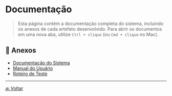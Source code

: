 # Documentação

> Esta página contém a documentação completa do sistema, incluindo os anexos de cada artefato desenvolvido. Para abrir os documentos em uma nova aba, utilize `Ctrl + clique` (ou `Cmd + clique` no Mac).

## 📎 Anexos 

- [Documentação do Sistema](https://github.com/liviabeatrizml/Trabalho-de-Conclusao-de-Curso/blob/main/docs/Documentacao_SRS.pdf)
- [Manual do Usuário](https://github.com/liviabeatrizml/Trabalho-de-Conclusao-de-Curso/blob/main/docs/Manual_do_Usuario_SRS.pdf)
- [Roteiro de Teste](link-para-roteiro)

---

[🔙 Voltar](../)

